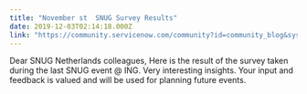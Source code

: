 ```yaml
---
title: "November st  SNUG Survey Results"
date: 2019-12-03T02:14:18.000Z
link: "https://community.servicenow.com/community?id=community_blog&sys_id=4708d96cdb65809c6064eeb5ca961928"
---
```

<p>Dear SNUG Netherlands colleagues, Here is the result of the survey taken during the last SNUG event &#64; ING. Very interesting insights. Your input and feedback is valued and will be used for planning future events.</p>